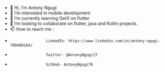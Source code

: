 - 👋 Hi, I’m Antony Ngugi
- 👀 I’m interested in mobile development
- 🌱 I’m currently learning GetX on flutter
- 💞️ I’m looking to collaborate on flutter, java and Kotlin projects.
- 📫 How to reach me :
-                     LinkedIn- https://www.linkedin.com/in/antony-ngugi-709488164/
-                     Twitter- @AntonyNgugi17
-                     GitHub- AntonyNgugi76

<!---
AntonyNgugi76/AntonyNgugi76 is a ✨ special ✨ repository because its `README.md` (this file) appears on your GitHub profile.
You can click the Preview link to take a look at your changes.
--->
